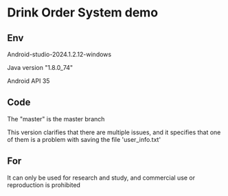 # Drink Order System demo

## Env

Android-studio-2024.1.2.12-windows

Java version "1.8.0_74"

Android API 35

## Code

The "master" is the master branch 

This version clarifies that there are multiple issues, and it specifies that one of them is a problem with saving the file 'user_info.txt'

## For
It can only be used for research and study, and commercial use or reproduction is prohibited
